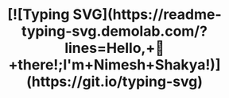 <h1 align="center">
  [![Typing SVG](https://readme-typing-svg.demolab.com/?lines=Hello,+👋+there!;I'm+Nimesh+Shakya!)](https://git.io/typing-svg)
</h1>
